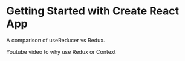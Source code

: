 # Getting Started with Create React App

A comparison of useReducer vs Redux.

Youtube video to why use Redux or Context
